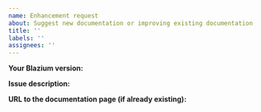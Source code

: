 ```yaml
---
name: Enhancement request
about: Suggest new documentation or improving existing documentation
title: ''
labels: ''
assignees: ''
---
```


**Your Blazium version:**

**Issue description:**

**URL to the documentation page (if already existing):**
